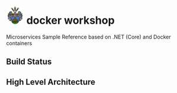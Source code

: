 # ![Image](./img/fam-wappen.png) docker workshop 
Microservices Sample Reference based on .NET (Core) and Docker containers

## Build Status

## High Level Architecture
